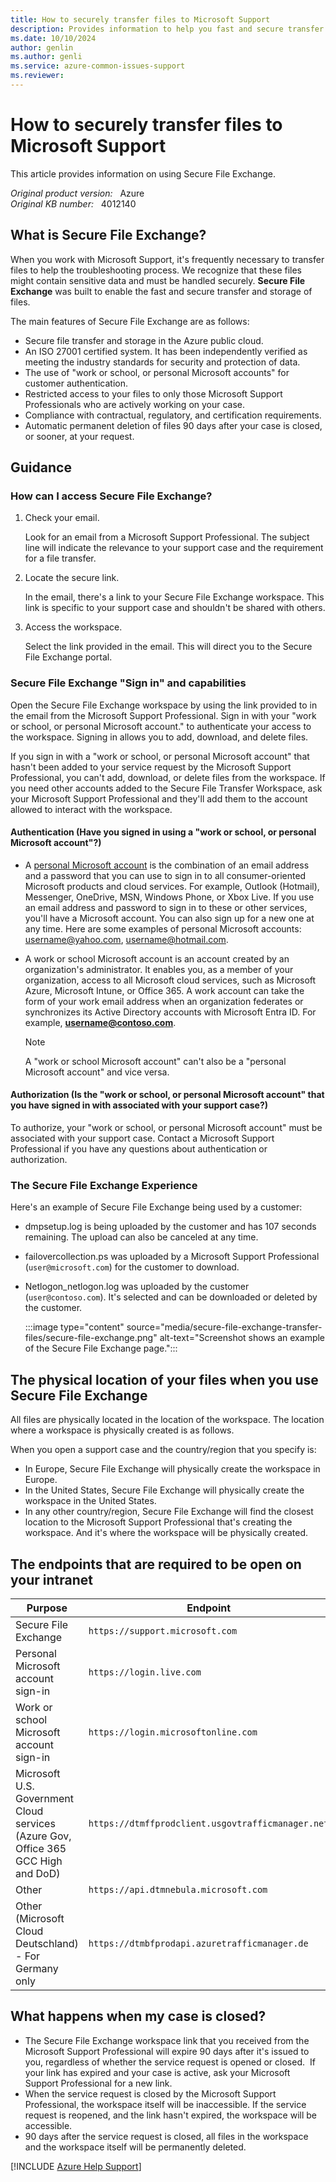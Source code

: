 ```yaml
---
title: How to securely transfer files to Microsoft Support
description: Provides information to help you fast and secure transfer files with Microsoft Support.
ms.date: 10/10/2024
author: genlin
ms.author: genli
ms.service: azure-common-issues-support
ms.reviewer: 
---
```

# How to securely transfer files to Microsoft Support

This article provides information on using Secure File Exchange.

_Original product version:_ &nbsp; Azure  
_Original KB number:_ &nbsp; 4012140

## What is Secure File Exchange?

When you work with Microsoft Support, it's frequently necessary to transfer files to help the troubleshooting process. We recognize that these files might contain sensitive data and must be handled securely. **Secure File Exchange** was built to enable the fast and secure transfer and storage of files.

The main features of Secure File Exchange are as follows:

- Secure file transfer and storage in the Azure public cloud.
- An ISO 27001 certified system. It has been independently verified as meeting the industry standards for security and protection of data.
- The use of "work or school, or personal Microsoft accounts" for customer authentication.
- Restricted access to your files to only those Microsoft Support Professionals who are actively working on your case.
- Compliance with contractual, regulatory, and certification requirements.
- Automatic permanent deletion of files 90 days after your case is closed, or sooner, at your request.

## Guidance

### How can I access Secure File Exchange?

1. Check your email.

    Look for an email from a Microsoft Support Professional. The subject line will indicate the relevance to your support case and the requirement for a file transfer.
2. Locate the secure link.

   In the email, there's a link to your Secure File Exchange workspace. This link is specific to your support case and shouldn't be shared with others.
3. Access the workspace.
   
   Select the link provided in the email. This will direct you to the Secure File Exchange portal.

### Secure File Exchange "Sign in" and capabilities

Open the Secure File Exchange workspace by using the link provided to in the email from the Microsoft Support Professional. Sign in with your "work or school, or personal Microsoft account." to authenticate your access to the workspace. Signing in allows you to add, download, and delete files.

If you sign in with a "work or school, or personal Microsoft account" that hasn't been added to your service request by the Microsoft Support Professional, you can't add, download, or delete files from the workspace. If you need other accounts added to the Secure File Transfer Workspace, ask your Microsoft Support Professional and they'll add them to the account allowed to interact with the workspace.

#### Authentication (Have you signed in using a "work or school, or personal Microsoft account"?)

- A [personal Microsoft account](https://account.microsoft.com/account) is the combination of an email address and a password that you can use to sign in to all consumer-oriented Microsoft products and cloud services. For example, Outlook (Hotmail), Messenger, OneDrive, MSN, Windows Phone, or Xbox Live. If you use an email address and password to sign in to these or other services, you'll have a Microsoft account. You can also sign up for a new one at any time. Here are some examples of personal Microsoft accounts: username@yahoo.com, username@hotmail.com.
- A work or school Microsoft account is an account created by an organization's administrator. It enables you, as a member of your organization, access to all Microsoft cloud services, such as Microsoft Azure, Microsoft Intune, or Office 365. A work account can take the form of your work email address when an organization federates or synchronizes its Active Directory accounts with Microsoft Entra ID. For example, **username@contoso.com**.

    > [!NOTE]
    > A "work or school Microsoft account" can't also be a "personal Microsoft account" and vice versa.

#### Authorization (Is the "work or school, or personal Microsoft account" that you have signed in with associated with your support case?)

To authorize, your "work or school, or personal Microsoft account" must be associated with your support case. Contact a Microsoft Support Professional if you have any questions about authentication or authorization.

### The Secure File Exchange Experience

Here's an example of Secure File Exchange being used by a customer:

- dmpsetup.log is being uploaded by the customer and has 107 seconds remaining. The upload can also be canceled at any time.
- failovercollection.ps was uploaded by a Microsoft Support Professional (`user@microsoft.com`) for the customer to download.
- Netlogon_netlogon.log was uploaded by the customer (`user@contoso.com`). It's selected and can be downloaded or deleted by the customer.  

    :::image type="content" source="media/secure-file-exchange-transfer-files/secure-file-exchange.png" alt-text="Screenshot shows an example of the Secure File Exchange page.":::

## The physical location of your files when you use Secure File Exchange

All files are physically located in the location of the workspace. The location where a workspace is physically created is as follows.

When you open a support case and the country/region that you specify is:

- In Europe, Secure File Exchange will physically create the workspace in Europe.
- In the United States, Secure File Exchange will physically create the workspace in the United States.
- In any other country/region, Secure File Exchange will find the closest location to the Microsoft Support Professional that's creating the workspace. And it's where the workspace will be physically created.  

## The endpoints that are required to be open on your intranet

|Purpose|Endpoint|
|---|---|
|Secure File Exchange| `https://support.microsoft.com` |
|Personal Microsoft account sign-in| `https://login.live.com` |
|Work or school Microsoft account sign-in| `https://login.microsoftonline.com` |
|Microsoft U.S. Government Cloud services (Azure Gov, Office 365 GCC High and DoD)| `https://dtmffprodclient.usgovtrafficmanager.net`|
|Other| `https://api.dtmnebula.microsoft.com` |
|Other (Microsoft Cloud Deutschland) - For Germany only| `https://dtmbfprodapi.azuretrafficmanager.de`|

  
## What happens when my case is closed?

- The Secure File Exchange workspace link that you received from the Microsoft Support Professional will expire 90 days after it's issued to you, regardless of whether the service request is opened or closed.  If your link has expired and your case is active, ask your Microsoft Support Professional for a new link.
- When the service request is closed by the Microsoft Support Professional, the workspace itself will be inaccessible. If the service request is reopened, and the link hasn't expired, the workspace will be accessible.
- 90 days after the service request is closed, all files in the workspace and the workspace itself will be permanently deleted.

[!INCLUDE [Azure Help Support](../../includes/azure-help-support.md)]
